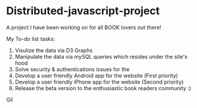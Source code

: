 # Distributed-javascript-project
A project I have been working on for all BOOK lovers out there!

My To-do list tasks:

 1. Visulize the data via D3 Graphs
 2. Manipulate the data via mySQL queries which resides under the site's hood
 3. Solve security & authentications issues for the
 4. Develop a user friendly Android app for the website (First priority)
 5. Develop a user friendly iPhone app for the website (Second priority)
 6. Release the beta version to the enthusiastic book readers community :)


Gil
